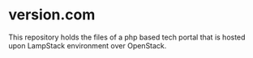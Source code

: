 # version.com
This repository holds the files of a php based tech portal that is hosted upon LampStack environment over OpenStack.
